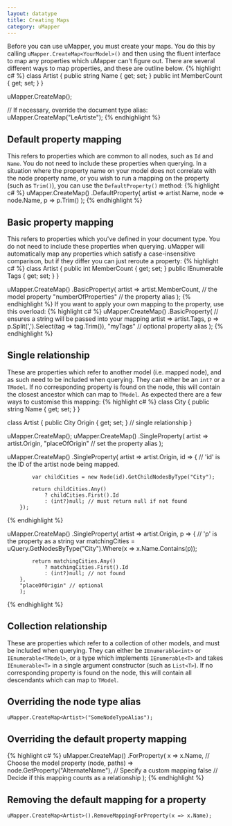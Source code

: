 ```yaml
---
layout: datatype
title: Creating Maps
category: uMapper
---
```


Before you can use uMapper, you must create your maps.  You do this by calling `uMapper.CreateMap<YourModel>()` and then using the fluent interface to map any properties which uMapper can't figure out.  There are several different ways to map properties, and these are outline below.
{% highlight c# %}
class Artist
{
    public string Name { get; set; }
    public int MemberCount { get; set; }
}

uMapper.CreateMap<Artist>();

// If necessary, override the document type alias:
uMapper.CreateMap<Artist>("LeArtiste");
{% endhighlight %} 


## Default property mapping ##
This refers to properties which are common to all nodes, such as `Id` and `Name`.  You do not need to include these properties when querying.  In a situation where the property name on your model does not correlate with the node property name, or you wish to run a mapping on the property (such as `Trim()`), you can use the `DefaultProperty()` method:
{% highlight c# %}
uMapper.CreateMap<Artist>()
    .DefaultProperty(
        artist => artist.Name,
        node => node.Name,
        p => p.Trim()
        );
{% endhighlight %} 

## Basic property mapping ##
This refers to properties which you've defined in your document type.  You do not need to include these properties when querying.  uMapper will automatically map any properties which satisfy a case-insensitive comparison, but if they differ you can just reroute a property:
{% highlight c# %}
class Artist
{
    public int MemberCount { get; set; }
    public IEnumerable<string> Tags { get; set; }
}

uMapper.CreateMap<Artist>()
    .BasicProperty(
        artist => artist.MemberCount, // the model property
        "numberOfProperties" // the property alias
        );
{% endhighlight %} 
If you want to apply your own mapping to the property, use this overload:
{% highlight c# %}
uMapper.CreateMap<Artist>()
    .BasicProperty<string>( // ensures a string will be passed into your mapping
        artist => artist.Tags,
        p => p.Split(',').Select(tag => tag.Trim()),
        "myTags" // optional property alias
        );
{% endhighlight %} 

## Single relationship ##
These are properties which refer to another model (i.e. mapped node), and as such need to be included when querying.  They can either be an `int?` or a `TModel`.  If no corresponding property is found on the node, this will contain the closest ancestor which can map to `TModel`.  As expected there are a few ways to customise this mapping:
{% highlight c# %}
class City
{
    public string Name { get; set; }
}

class Artist
{
    public City Origin { get; set; } // single relationship
}

uMapper.CreateMap<City>();
uMapper.CreateMap<Artist>()
    .SingleProperty(
        artist => artist.Origin,
        "placeOfOrigin" // set the property alias
        );
        
uMapper.CreateMap<Artist>()
    .SingleProperty(
        artist => artist.Origin,
        id => {
            // 'id' is the ID of the artist node being mapped.
            
            var childCities = new Node(id).GetChildNodesByType("City");
            
            return childCities.Any() 
                ? childCities.First().Id 
                : (int?)null; // must return null if not found
        });
{% endhighlight %} 
        
uMapper.CreateMap<Artist>()
    .SingleProperty<string>(
        artist => artist.Origin,
        p => 
        {
            // 'p' is the property as a string
            var matchingCities = uQuery.GetNodesByType("City").Where(x => x.Name.Contains(p));
            
            return matchingCities.Any()
                ? matchingCities.First().Id
                : (int?)null; // not found
        },
        "placeOfOrigin" // optional
        );
{% endhighlight %} 

## Collection relationship ##
These are properties which refer to a collection of other models, and must be included when querying.  They can either be `IEnumerable<int>` or `IEnumerable<TModel>`, or a type which implements `IEnumerable<T>` and takes `IEnumerable<T>` in a single argument constructor (such as `List<T>`). If no corresponding property is found on the node, this will contain all descendants which can map to `TModel`.

## Overriding the node type alias ##
`uMapper.CreateMap<Artist>("SomeNodeTypeAlias");`
## Overriding the default property mapping ##
{% highlight c# %}
uMapper.CreateMap<Artist>()
    .ForProperty(
        x => x.Name, // Choose the model property
        (node, paths) => node.GetProperty<string>("AlternateName"), // Specify a custom mapping
        false // Decide if this mapping counts as a relationship
        );
{% endhighlight %} 
## Removing the default mapping for a property ##
`uMapper.CreateMap<Artist>().RemoveMappingForProperty(x => x.Name);`
